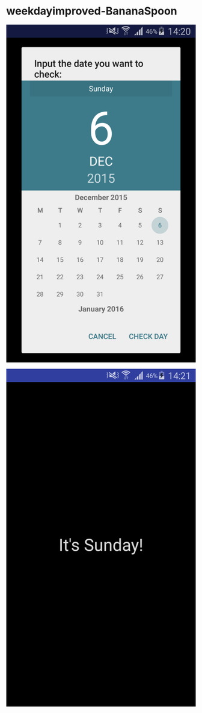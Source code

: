 # weekdayimproved-BananaSpoon

![alt tag](https://github.com/DeLaSalleUniversity-Manila/weekdayimproved-BananaSpoon/blob/master/device-2015-12-06-142107.png)

![alt tag](https://github.com/DeLaSalleUniversity-Manila/weekdayimproved-BananaSpoon/blob/master/device-2015-12-06-142136.png)

